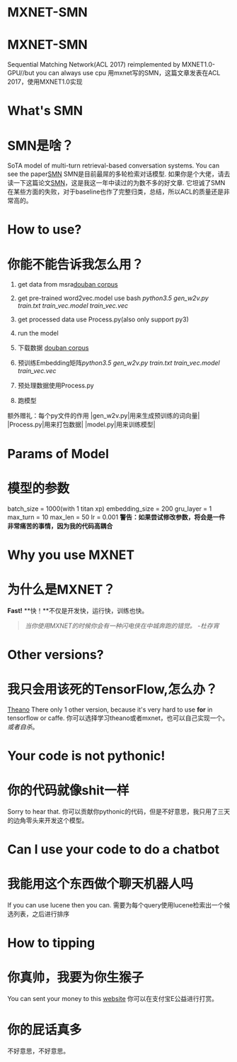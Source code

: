 # MXNET-SMN
# MXNET-SMN
Sequential Matching Network(ACL 2017) reimplemented by MXNET1.0-GPU//but you can always use cpu
用mxnet写的SMN，这篇文章发表在ACL 2017，使用MXNET1.0实现

# What's SMN
# SMN是啥？
SoTA model of multi-turn retrieval-based conversation systems.
You can see the paper[SMN](http://www.aclweb.org/anthology/P/P17/P17-1046.pdf)
SMN是目前最屌的多轮检索对话模型.
如果你是个大佬，请去读一下这篇论文[SMN](http://www.aclweb.org/anthology/P/P17/P17-1046.pdf)，这是我这一年中读过的为数不多的好文章.
它坦诚了SMN在某些方面的失败，对于baseline也作了完整归类，总结，所以ACL的质量还是非常高的。

# How to use?
# 你能不能告诉我怎么用？

1. get data from msra[douban corpus](https://1drv.ms/u/s!AtcxwlQuQjw1jF0bjeaKHEUNwitA)
2. get pre-trained word2vec.model use bash *python3.5 gen_w2v.py train.txt train_vec.model train_vec.vec*
3. get processed data use Process.py(also only support py3)
4. run the model

1. 下载数据 [douban corpus](https://1drv.ms/u/s!AtcxwlQuQjw1jF0bjeaKHEUNwitA)
2. 预训练Embedding矩阵*python3.5 gen_w2v.py train.txt train_vec.model train_vec.vec*
3. 预处理数据使用Process.py
4. 跑模型

额外赠礼：每个py文件的作用
|gen_w2v.py|用来生成预训练的词向量|
|Process.py|用来打包数据|
|model.py|用来训练模型|

# Params of Model
# 模型的参数
batch_size = 1000(with 1 titan xp)
embedding_size = 200
gru_layer = 1
max_turn = 10
max_len = 50
lr = 0.001
**警告：如果尝试修改参数，将会是一件非常痛苦的事情，因为我的代码高耦合**

# Why you use MXNET
# 为什么是MXNET？
**Fast!**
**快！**不仅是开发快，运行快，训练也快。

> *当你使用MXNET的时候你会有一种闪电侠在中城奔跑的错觉。*
>                                           *-杜存宵*

# Other versions?
# 我只会用该死的TensorFlow,怎么办？
[Theano](https://github.com/MarkWuNLP/MultiTurnResponseSelection)
There only 1 other version, because it's very hard to use **for** in tensorflow or caffe.
你可以选择学习theano或者mxnet，也可以自己实现一个。
*或者自杀*。

# Your code is not pythonic!
# 你的代码就像shit一样
Sorry to hear that.
你可以贡献你pythonic的代码，但是不好意思，我只用了三天的边角零头来开发这个模型。

# Can I use your code to do a chatbot
# 我能用这个东西做个聊天机器人吗
If you can use lucene then you can.
需要为每个query使用lucene检索出一个候选列表，之后进行排序

# How to tipping
# 你真帅，我要为你生猴子
You can sent your money to this [website](https://love.alipay.com/donate/index.htm)
你可以在支付宝E公益进行打赏。

# 你的屁话真多
不好意思，不好意思。




